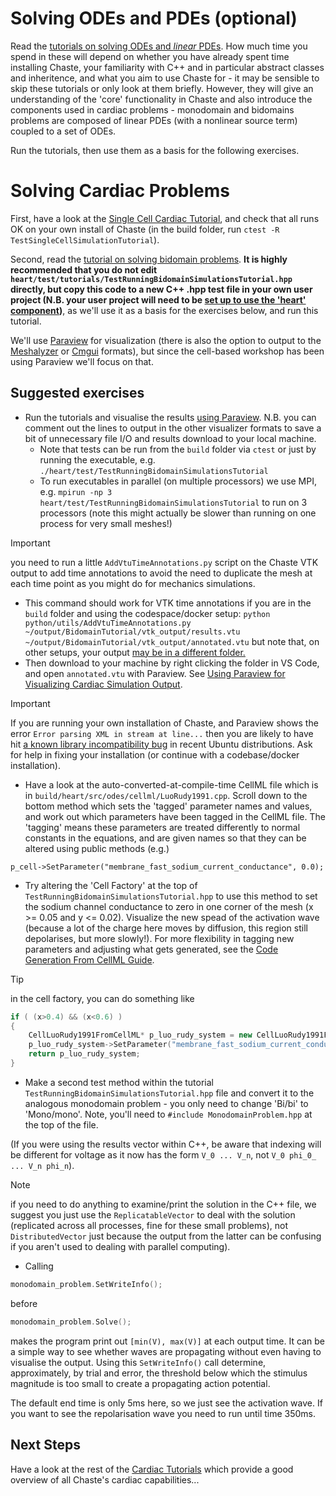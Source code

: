 <!--
# Writing a simple test

Create a new test file in `heart/test`. Name your new file `Test[Something].hpp`.

Read the tutorial on [writing tests](https://chaste.github.io/docs/user-tutorials/writingtests/). 
Write a simple test that, for example, calculates $\sum_{n=1}^N \frac{1}{n^2}$, for some large $N$, and uses

```
TS_ASSERT_DELTA(my_answer, right_answer, tolerance);
```
to verify that the answer is $\frac{\pi^2}{6}$, to within some tolerance. 

**Note 1:** Recall that in C or C++, if `n>1` is an `int`/`unsigned` `1/(n*n)` will be zero - to get the expected answer, you must write `1.0/(n*n)`

**Note 2:** pi is `M_PI`
-->

# Solving ODEs and PDEs (optional)

Read the [tutorials on solving ODEs and *linear* PDEs](https://chaste.github.io/docs/user-tutorials/). How much time you spend in these will depend on whether you have already spent time installing Chaste, your familiarity with C++ and in particular abstract classes and inheritence, and what you aim to use Chaste for - it may be sensible to skip these tutorials or only look at them briefly. However, they will give an understanding of the 'core' functionality in Chaste and also introduce the components used in cardiac problems - monodomain and bidomains problems are composed of linear PDEs (with a nonlinear source term) coupled to a set of ODEs.

Run the tutorials, then use them as a basis for the following exercises.

# Solving Cardiac Problems

First, have a look at the [Single Cell Cardiac Tutorial](https://chaste.github.io/docs/user-tutorials/singlecellsimulation/), and check that all runs OK on your own install of Chaste (in the build folder, run `ctest -R TestSingleCellSimulationTutorial`).

Second, read the [tutorial on solving bidomain problems](https://chaste.github.io/docs/user-tutorials/runningbidomainsimulations/). **It is highly recommended that you do not edit ```heart/test/tutorials/TestRunningBidomainSimulationsTutorial.hpp``` directly, but copy this code to a new C++ .hpp test file in your own user project (N.B. your user project will need to be [set up to use the 'heart' component](https://chaste.github.io/docs/user-guides/user-projects/#user-project-guide))**, as we'll use it as a basis for the exercises below, and run this tutorial.

We'll use [Paraview](https://www.paraview.org/) for visualization (there is also the option to output to the [Meshalyzer](https://git.opencarp.org/openCARP/meshalyzer) or [Cmgui](https://github.com/cmiss/cmgui) formats), but since the cell-based workshop has been using Paraview we'll focus on that.



## Suggested exercises

* Run the tutorials and visualise the results [using Paraview](https://chaste.github.io/docs/user-guides/visualisation-guides/paraview-for-cardiac/). N.B. you can comment out the lines to output in the other visualizer formats to save a bit of unnecessary file I/O and results download to your local machine.
  * Note that tests can be run from the `build` folder via `ctest` or just by running the executable, e.g. `./heart/test/TestRunningBidomainSimulationsTutorial`
  * To run executables in parallel (on multiple processors) we use MPI, e.g. `mpirun -np 3 heart/test/TestRunningBidomainSimulationsTutorial` to run on 3 processors (note this might actually be slower than running on one process for very small meshes!)
> [!IMPORTANT]
> you need to run a little `AddVtuTimeAnnotations.py` script on the Chaste VTK output to add time annotations to avoid the need to duplicate the mesh at each time point as you might do for mechanics simulations. 

 * This command should work for VTK time annotations if you are in the `build` folder and using the codespace/docker setup: `python python/utils/AddVtuTimeAnnotations.py ~/output/BidomainTutorial/vtk_output/results.vtu ~/output/BidomainTutorial/vtk_output/annotated.vtu` but note that, on other setups, your output [may be in a different folder.](https://chaste.github.io/docs/user-tutorials/#wheres-my-file-output)
  * Then download to your machine by right clicking the folder in VS Code, and open `annotated.vtu` with Paraview. See [Using Paraview for Visualizing Cardiac Simulation Output](https://chaste.github.io/docs/user-guides/visualisation-guides/paraview-for-cardiac/).
> [!IMPORTANT]
> If you are running your own installation of Chaste, and Paraview shows the error ```Error parsing XML in stream at line...``` then you are likely to have hit [a known library incompatibility bug](https://github.com/Chaste/Chaste/issues/249) in recent Ubuntu distributions. Ask for help in fixing your installation (or continue with a codebase/docker installation). 
* Have a look at the auto-converted-at-compile-time CellML file which is in `build/heart/src/odes/cellml/LuoRudy1991.cpp`. Scroll down to the bottom method which sets the 'tagged' parameter names and values, and work out which parameters have been tagged in the CellML file. The 'tagging' means these parameters are treated differently to normal constants in the equations, and are given names so that they can be altered using public methods (e.g.)
  
```p_cell->SetParameter("membrane_fast_sodium_current_conductance", 0.0);```

* Try altering the 'Cell Factory' at the top of ```TestRunningBidomainSimulationsTutorial.hpp``` to use this method to set the sodium channel conductance to zero in one corner of the mesh (x >= 0.05 and y <= 0.02). Visualize the new spead of the activation wave (because a lot of the charge here moves by diffusion, this region still depolarises, but more slowly!). For more flexibility in tagging new parameters and adjusting what gets generated, see the 
[Code Generation From CellML Guide](https://chaste.github.io/docs/user-guides/code-generation-from-cellml/).

> [!TIP]
> in the cell factory, you can do something like
> ```cpp
> if ( (x>0.4) && (x<0.6) )
> {
>     CellLuoRudy1991FromCellML* p_luo_rudy_system = new CellLuoRudy1991FromCellML(mpSolver, mpZeroStimulus);
>     p_luo_rudy_system->SetParameter("membrane_fast_sodium_current_conductance",0.0);
>     return p_luo_rudy_system;
>}
>```

* Make a second test method within the tutorial ```TestRunningBidomainSimulationsTutorial.hpp``` file and convert it to the analogous monodomain problem - you only need to change 'Bi/bi' to 'Mono/mono'. Note, you'll need to `#include MonodomainProblem.hpp` at the top of the file.

(If you were using the results vector within C++, be aware that indexing will be different for voltage as it now has the form `V_0 ... V_n`, not `V_0 phi_0_ ... V_n phi_n`).

> [!NOTE]
> if you need to do anything to examine/print the solution in the C++ file, we suggest you just use the `ReplicatableVector` to deal with the solution (replicated across all processes, fine for these small problems), not `DistributedVector` just because the output from the latter can be confusing if you aren't used to dealing with parallel computing). 


* Calling 
```cpp
monodomain_problem.SetWriteInfo();
```
 before 
```cpp
monodomain_problem.Solve();
```
makes the program print out `[min(V), max(V)]` at each output time. It can be a simple way to see whether waves are propagating without even having to visualise the output. 
Using this `SetWriteInfo()` call determine, approximately, by trial and error, the threshold below which the stimulus magnitude is too small to create a propagating action potential. 

The default end time is only 5ms here, so we just see the activation wave. If you want to see the repolarisation wave you need to run until time 350ms.

## Next Steps

Have a look at the rest of the [Cardiac Tutorials](https://chaste.github.io/docs/user-tutorials/#cardiac) which provide a good overview of all Chaste's cardiac capabilities...

